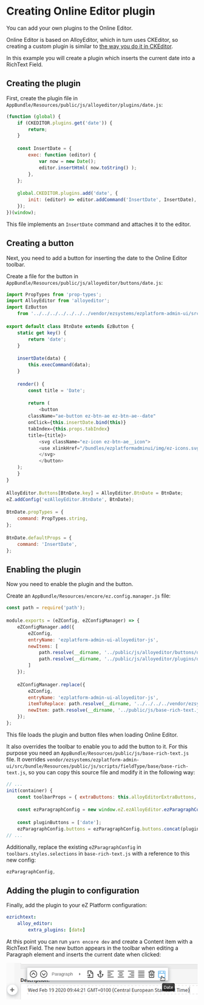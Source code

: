 # Creating Online Editor plugin

You can add your own plugins to the Online Editor.

Online Editor is based on AlloyEditor, which in turn uses CKEditor,
so creating a custom plugin is similar to [the way you do it in CKEditor](https://ckeditor.com/docs/ckeditor4/latest/guide/plugin_sdk_sample.html).

In this example you will create a plugin which inserts the current date into a RichText Field.

## Creating the plugin

First, create the plugin file in `AppBundle/Resources/public/js/alloyeditor/plugins/date.js`:

``` js
(function (global) {
    if (CKEDITOR.plugins.get('date')) {
        return;
    }

    const InsertDate = {
        exec: function (editor) {
            var now = new Date();
            editor.insertHtml( now.toString() );
        },
    };
    
    global.CKEDITOR.plugins.add('date', {
        init: (editor) => editor.addCommand('InsertDate', InsertDate),
    });
})(window);
```

This file implements an `InsertDate` command and attaches it to the editor.

## Creating a button

Next, you need to add a button for inserting the date to the Online Editor toolbar.

Create a file for the button in `AppBundle/Resources/public/js/alloyeditor/buttons/date.js`:

``` js
import PropTypes from 'prop-types';
import AlloyEditor from 'alloyeditor';
import EzButton
    from '../../../../../../../vendor/ezsystems/ezplatform-admin-ui/src/bundle/Resources/public/js/alloyeditor/src/base/ez-button.js';

export default class BtnDate extends EzButton {
    static get key() {
        return 'date';
    }

    insertDate(data) {
        this.execCommand(data);
    }

    render() {
        const title = 'Date';

        return (
            <button
        className="ae-button ez-btn-ae ez-btn-ae--date"
        onClick={this.insertDate.bind(this)}
        tabIndex={this.props.tabIndex}
        title={title}>
            <svg className="ez-icon ez-btn-ae__icon">
            <use xlinkHref="/bundles/ezplatformadminui/img/ez-icons.svg#date" />
            </svg>
            </button>
    );
    }
}

AlloyEditor.Buttons[BtnDate.key] = AlloyEditor.BtnDate = BtnDate;
eZ.addConfig('ezAlloyEditor.BtnDate', BtnDate);

BtnDate.propTypes = {
    command: PropTypes.string,
};

BtnDate.defaultProps = {
    command: 'InsertDate',
};
```

## Enabling the plugin

Now you need to enable the plugin and the button.

Create an `AppBundle/Resources/encore/ez.config.manager.js` file:

``` js
const path = require('path');

module.exports = (eZConfig, eZConfigManager) => {
    eZConfigManager.add({
        eZConfig,
        entryName: 'ezplatform-admin-ui-alloyeditor-js',
        newItems: [
            path.resolve(__dirname, '../public/js/alloyeditor/buttons/date.js'),
            path.resolve(__dirname, '../public/js/alloyeditor/plugins/date.js'),
        ]
    });

    eZConfigManager.replace({
        eZConfig,
        entryName: 'ezplatform-admin-ui-alloyeditor-js',
        itemToReplace: path.resolve(__dirname, '../../../../vendor/ezsystems/ezplatform-admin-ui/src/bundle/Resources/public/js/scripts/fieldType/base/base-rich-text.js'),
        newItem: path.resolve(__dirname, '../public/js/base-rich-text.js'),
    });
};
```

This file loads the plugin and button files when loading Online Editor.

It also overrides the toolbar to enable you to add the button to it.
For this purpose you need an `AppBundle/Resources/public/js/base-rich-text.js` file.
It overrides `vendor/ezsystems/ezplatform-admin-ui/src/bundle/Resources/public/js/scripts/fieldType/base/base-rich-text.js`,
so you can copy this source file and modify it in the following way:

``` js
// ...
init(container) {
    const toolbarProps = { extraButtons: this.alloyEditorExtraButtons, attributes: this.attributes, classes: this.classes };

    const ezParagraphConfig = new window.eZ.ezAlloyEditor.ezParagraphConfig({ customStyles: this.customStylesConfigurations, ...toolbarProps, });

    const pluginButtons = ['date'];
    ezParagraphConfig.buttons = ezParagraphConfig.buttons.concat(pluginButtons);
// ...
```

Additionally, replace the existing `eZParagraphConfig` in `toolbars.styles.selections` in `base-rich-text.js`
with a reference to this new config:

``` js
ezParagraphConfig,
```

## Adding the plugin to configuration

Finally, add the plugin to your eZ Platform configuration:

``` yaml
ezrichtext:
    alloy_editor:
        extra_plugins: [date]
```

At this point you can run `yarn encore dev` and create a Content item with a RichText Field.
The new button appears in the toolbar when editing a Paragraph element and inserts the current date when clicked:

![Custom plugin inserting the current date into RichText](img/oe_custom_plugin.png)
